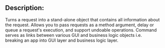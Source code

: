 ## Description:
Turns a request into a stand-alone object that contains all information about the request. Allows you to pass requests as a method argument, delay or queue a request's execution, and support undoable operations. Command serves as links between various GUI and business logic objects i.e. breaking an app into GUI layer and business logic layer. 
